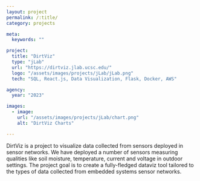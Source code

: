 ```yaml
---
layout: project
permalink: /:title/
category: projects

meta:
  keywords: ""

project:
  title: "DirtViz"
  type: "jLab"
  url: "https://dirtviz.jlab.ucsc.edu/"
  logo: "/assets/images/projects/jLab/jLab.png"
  tech: "SQL, React.js, Data Visualization, Flask, Docker, AWS"

agency:
  year: "2023"

images:
  - image:
    url: "/assets/images/projects/jLab/chart.png"
    alt: "DirtViz Charts"

---
```

<p>DirtViz is a project to visualize data collected from sensors deployed in sensor networks. We have deployed a number of sensors measuring qualities like soil moisture, temperature, current and voltage in outdoor settings. The project goal is to create a fully-fledged dataviz tool tailored to the types of data collected from embedded systems sensor networks.

</p>